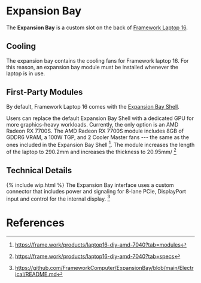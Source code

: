 # Expansion Bay

The **Expansion Bay** is a custom slot on the back of [Framework Laptop 16](/framework-laptop-16).

## Cooling
The expansion bay contains the cooling fans for Framework laptop 16. For this reason, an expansion bay module must be installed whenever the laptop is in use. 

## First-Party Modules
By default, Framework Laptop 16 comes with the [Expansion Bay Shell](/expansion-bay/shell).

Users can replace the default Expansion Bay Shell with a dedicated GPU for more graphics-heavy workloads. Currently, the only option is an AMD Radeon RX 7700S. The AMD Radeon RX 7700S module includes 8GB of GDDR6 VRAM, a 100W TGP, and 2 Cooler Master fans --- the same as the ones included in the Expansion Bay Shell [^4]. The module increases the length of the laptop to 290.2mm and increases the thickness to 20.95mm/ [^2]

## Technical Details
{% include wip.html %}
The Expansion Bay interface uses a custom connector that includes power and signaling for 8-lane PCIe, DisplayPort input and control for the internal display. [^3]

# References
[^2]: <https://frame.work/products/laptop16-diy-amd-7040?tab=specs>
[^3]: <https://github.com/FrameworkComputer/ExpansionBay/blob/main/Electrical/README.md>
[^4]: <https://frame.work/products/laptop16-diy-amd-7040?tab=modules>